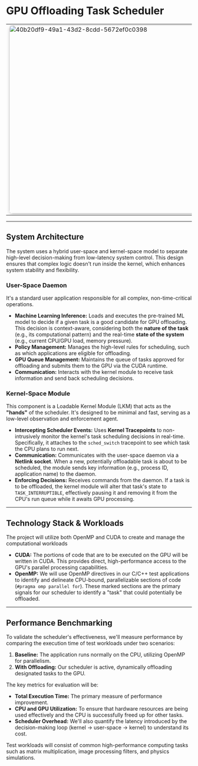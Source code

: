 # GPU Offloading Task Scheduler
<table>
<tr>
<td>
  <img width="768" height="512" 
       alt="40b20df9-49a1-43d2-8cdd-5672ef0c0398" 
       src="https://github.com/user-attachments/assets/3ed94926-52a8-4517-b19e-a136a0d24822" 
       style="border-radius:10px; box-shadow: 0 4px 8px rgba(0,0,0,0.15);" />
</td>
<td style="vertical-align: middle; padding-left: 15px;">
  An intelligent task scheduler that uses a machine learning model to dynamically decide when to offload computationally intensive tasks from the CPU to the GPU.  
  <br><br>
  Its goal is to improve overall system throughput by using hardware resources more effectively.
</td>
</tr>
</table>


---

## System Architecture

The system uses a hybrid user-space and kernel-space model to separate high-level decision-making from low-latency system control. This design ensures that complex logic doesn't run inside the kernel, which enhances system stability and flexibility.


###  User-Space Daemon

It's a standard user application responsible for all complex, non-time-critical operations.

* **Machine Learning Inference:** Loads and executes the pre-trained ML model to decide if a given task is a good candidate for GPU offloading. This decision is context-aware, considering both the **nature of the task** (e.g., its computational pattern) and the real-time **state of the system** (e.g., current CPU/GPU load, memory pressure).
* **Policy Management:** Manages the high-level rules for scheduling, such as which applications are eligible for offloading.
* **GPU Queue Management:** Maintains the queue of tasks approved for offloading and submits them to the GPU via the CUDA runtime.
* **Communication:** Interacts with the kernel module to receive task information and send back scheduling decisions.

### Kernel-Space Module

This component is a Loadable Kernel Module (LKM) that acts as the **"hands"** of the scheduler. It's designed to be minimal and fast, serving as a low-level observation and enforcement agent.

* **Intercepting Scheduler Events:** Uses **Kernel Tracepoints** to non-intrusively monitor the kernel's task scheduling decisions in real-time. Specifically, it attaches to the `sched_switch` tracepoint to see which task the CPU plans to run next.
* **Communication:** Communicates with the user-space daemon via a **Netlink socket**. When a new, potentially offloadable task is about to be scheduled, the module sends key information (e.g., process ID, application name) to the daemon.
* **Enforcing Decisions:** Receives commands from the daemon. If a task is to be offloaded, the kernel module will alter that task's state to `TASK_INTERRUPTIBLE`, effectively pausing it and removing it from the CPU's run queue while it awaits GPU processing.

---

## Technology Stack & Workloads

The project will utilize both OpenMP and CUDA to create and manage the computational workloads

* **CUDA:** The portions of code that are to be executed on the GPU will be written in CUDA. This provides direct, high-performance access to the GPU's parallel processing capabilities.
* **OpenMP:** We will use OpenMP directives in our C/C++ test applications to identify and delineate CPU-bound, parallelizable sections of code (`#pragma omp parallel for`). These marked sections are the primary signals for our scheduler to identify a "task" that could potentially be offloaded.

---

## Performance Benchmarking

To validate the scheduler's effectiveness, we'll measure performance by comparing the execution time of test workloads under two scenarios:

1.  **Baseline:** The application runs normally on the CPU, utilizing OpenMP for parallelism.
2.  **With Offloading:** Our scheduler is active, dynamically offloading designated tasks to the GPU.

The key metrics for evaluation will be:

* **Total Execution Time:** The primary measure of performance improvement.
* **CPU and GPU Utilization:** To ensure that hardware resources are being used effectively and the CPU is successfully freed up for other tasks.
* **Scheduler Overhead:** We'll also quantify the latency introduced by the decision-making loop (kernel -> user-space -> kernel) to understand its cost.

Test workloads will consist of common high-performance computing tasks such as matrix multiplication, image processing filters, and physics simulations.
